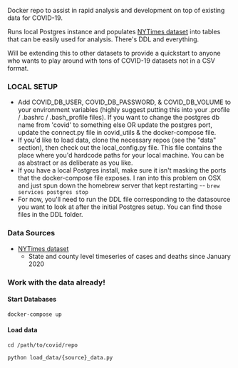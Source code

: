 Docker repo to assist in rapid analysis and development on top of existing data for COVID-19.

Runs local Postgres instance and populates [NYTimes dataset](https://github.com/nytimes/covid-19-data) into tables that
can be easily used for analysis. There's DDL and everything.

Will be extending this to other datasets to provide a quickstart to anyone who
wants to play around with tons of COVID-19 datasets not in a CSV format.

### LOCAL SETUP
- Add COVID_DB_USER, COVID_DB_PASSWORD, & COVID_DB_VOLUME to your environment variables
  (highly suggest putting this into your .profile / .bashrc / .bash_profile files).
  If you want to change the postgres db name from 'covid' to something else OR
  update the postgres port, update the connect.py file in covid_utils & the docker-compose file.
- If you'd like to load data, clone the necessary repos (see the "data" section),
then check out the local_config.py file. This file contains the place where you'd
hardcode paths for your local machine. You can be as abstract or as deliberate as you like.
- If you have a local Postgres install, make sure it isn't masking the ports that
the docker-compose file exposes. I ran into this problem on OSX and just spun down
the homebrew server that kept restarting -- `brew services postgres stop`
- For now, you'll need to run the DDL file corresponding to the datasource you want to look at after the initial
Postgres setup. You can find those files in the DDL folder.

### Data Sources
- [NYTimes dataset](https://github.com/nytimes/covid-19-data)
  - State and county level timeseries of cases and deaths since January 2020


### Work with the data already!
#### Start Databases
`docker-compose up`

#### Load data
`cd /path/to/covid/repo`

`python load_data/{source}_data.py`
